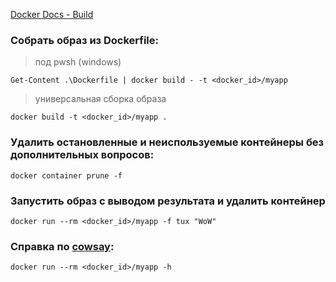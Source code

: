 [Docker Docs - Build](https://docs.docker.com/reference/cli/docker/image/build/#text-files)

### Собрать образ из Dockerfile:

> под pwsh (windows)

    Get-Content .\Dockerfile | docker build - -t <docker_id>/myapp

> универсальная сборка образа

    docker build -t <docker_id>/myapp .

### Удалить остановленные и неиспользуемые контейнеры без дополнительных вопросов:
    docker container prune -f

### Запустить образ с выводом результата и удалить контейнер
    docker run --rm <docker_id>/myapp -f tux "WoW"

### Справка по <ins>**cowsay**</ins>:
    docker run --rm <docker_id>/myapp -h
